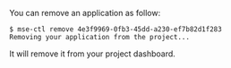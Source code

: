 You can remove an application as follow:

```console
$ mse-ctl remove 4e3f9969-0fb3-45dd-a230-ef7b82d1f283
Removing your application from the project...
```

It will remove it from your project dashboard.